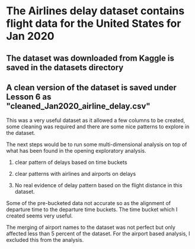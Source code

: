 
# The Airlines delay dataset contains flight data for the United States for Jan 2020

## The dataset was downloaded from Kaggle is saved in the datasets directory

## A clean version of the dataset is saved under Lesson 6 as "cleaned_Jan2020_airline_delay.csv"

This was a very useful dataset as it allowed a few columns to be created, some cleaning was required and there are some nice patterns to explore in the dataset.

The next steps would be to run some multi-dimensional analysis on top of what has been found in the opening exploratory analysis.

1. clear pattern of delays based on time buckets

2. clear patterns with airlines and airports on delays

3. No real evidence of delay pattern based on the flight distance in this dataset.


Some of the pre-bucketed data not accurate so as the alignment of departure time to the departure time buckets. The time bucket which I created seems very useful.

The merging of airport names to the dataset was not perfect but only affected less than 5 percent of the dataset. For the airport based analysis, I excluded this from the analysis.
